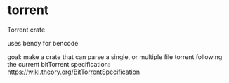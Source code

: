 # torrent
Torrent crate

uses bendy for bencode

goal: make a crate that can parse a single, or multiple file torrent following the current bitTorrent specification: https://wiki.theory.org/BitTorrentSpecification